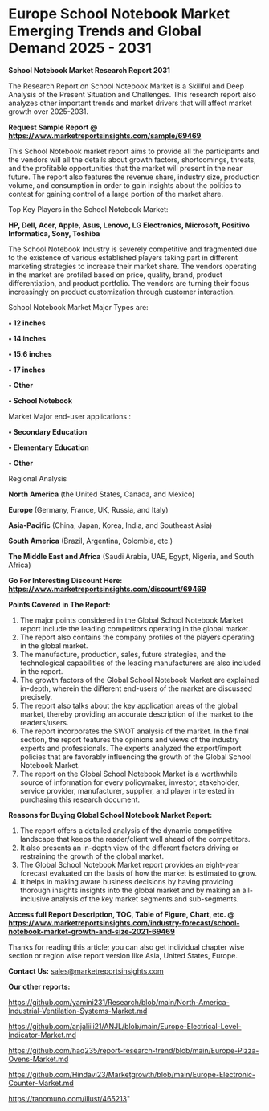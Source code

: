 # Europe School Notebook Market Emerging Trends and Global Demand 2025 - 2031

<strong>School Notebook Market Research Report 2031</strong>

The Research Report on School Notebook Market is a Skillful and Deep Analysis of the Present Situation and Challenges. This research report also analyzes other important trends and market drivers that will affect market growth over 2025-2031.

<strong>Request Sample Report @ <a href=https://www.marketreportsinsights.com/sample/69469>https://www.marketreportsinsights.com/sample/69469</a></strong>

This School Notebook market report aims to provide all the participants and the vendors will all the details about growth factors, shortcomings, threats, and the profitable opportunities that the market will present in the near future. The report also features the revenue share, industry size, production volume, and consumption in order to gain insights about the politics to contest for gaining control of a large portion of the market share.

Top Key Players in the School Notebook Market:

<strong>HP, Dell, Acer, Apple, Asus, Lenovo, LG Electronics, Microsoft, Positivo Informatica, Sony, Toshiba</strong>

The School Notebook Industry is severely competitive and fragmented due to the existence of various established players taking part in different marketing strategies to increase their market share. The vendors operating in the market are profiled based on price, quality, brand, product differentiation, and product portfolio. The vendors are turning their focus increasingly on product customization through customer interaction.

School Notebook Market Major Types are:

<strong>• 12 inches

• 14 inches

• 15.6 inches

• 17 inches

• Other

• School Notebook</strong>

Market Major end-user applications :

<strong>• Secondary Education

• Elementary Education

• Other</strong>

Regional Analysis

</u><strong><b>North America</b></strong> (the United States, Canada, and Mexico)

<strong><b>Europe </b></strong>(Germany, France, UK, Russia, and Italy)

<strong><b>Asia-Pacific</b></strong> (China, Japan, Korea, India, and Southeast Asia)

<strong><b>South America</b></strong> (Brazil, Argentina, Colombia, etc.)

<strong><b>The Middle East and Africa</b></strong> (Saudi Arabia, UAE, Egypt, Nigeria, and South Africa)

<strong>Go For Interesting Discount Here: <a href=https://www.marketreportsinsights.com/discount/69469>https://www.marketreportsinsights.com/discount/69469</a></strong>

<strong>Points Covered in The Report:</strong>
<ol>
  <li>The major points considered in the Global School Notebook Market report include the leading competitors operating in the global market.</li>
  <li>The report also contains the company profiles of the players operating in the global market.</li>
  <li>The manufacture, production, sales, future strategies, and the technological capabilities of the leading manufacturers are also included in the report.</li>
  <li>The growth factors of the Global School Notebook Market are explained in-depth, wherein the different end-users of the market are discussed precisely.</li>
  <li>The report also talks about the key application areas of the global market, thereby providing an accurate description of the market to the readers/users.</li>
  <li>The report incorporates the SWOT analysis of the market. In the final section, the report features the opinions and views of the industry experts and professionals. The experts analyzed the export/import policies that are favorably influencing the growth of the Global School Notebook Market.</li>
  <li>The report on the Global School Notebook Market is a worthwhile source of information for every policymaker, investor, stakeholder, service provider, manufacturer, supplier, and player interested in purchasing this research document.</li>
</ol>
<strong>Reasons for Buying Global School Notebook Market Report:</strong>

<ol>
  <li>The report offers a detailed analysis of the dynamic competitive landscape that keeps the reader/client well ahead of the competitors.</li>
  <li>It also presents an in-depth view of the different factors driving or restraining the growth of the global market.</li>
  <li>The Global School Notebook Market report provides an eight-year forecast evaluated on the basis of how the market is estimated to grow.</li>
  <li>It helps in making aware business decisions by having providing thorough insights insights into the global market and by making an all-inclusive analysis of the key market segments and sub-segments.</li>
</ol>
<strong>Access full Report Description, TOC, Table of Figure, Chart, etc. @ <a href=https://www.marketreportsinsights.com/industry-forecast/school-notebook-market-growth-and-size-2021-69469>https://www.marketreportsinsights.com/industry-forecast/school-notebook-market-growth-and-size-2021-69469</a></strong>


Thanks for reading this article; you can also get individual chapter wise section or region wise report version like Asia, United States, Europe.

<strong>Contact Us:</strong>
sales@marketreportsinsights.com

<strong>Our other reports:</strong>

<a href=https://github.com/yamini231/Research/blob/main/North-America-Industrial-Ventilation-Systems-Market.md>https://github.com/yamini231/Research/blob/main/North-America-Industrial-Ventilation-Systems-Market.md</a>

<a href=https://github.com/anjaliiii21/ANJL/blob/main/Europe-Electrical-Level-Indicator-Market.md>https://github.com/anjaliiii21/ANJL/blob/main/Europe-Electrical-Level-Indicator-Market.md</a>

<a href=https://github.com/haq235/report-research-trend/blob/main/Europe-Pizza-Ovens-Market.md>https://github.com/haq235/report-research-trend/blob/main/Europe-Pizza-Ovens-Market.md</a>

<a href=https://github.com/Hindavi23/Marketgrowth/blob/main/Europe-Electronic-Counter-Market.md>https://github.com/Hindavi23/Marketgrowth/blob/main/Europe-Electronic-Counter-Market.md</a>

<a href=https://tanomuno.com/illust/465213>https://tanomuno.com/illust/465213</a>"
